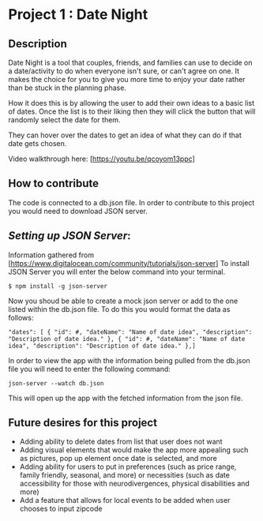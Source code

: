 __Project 1 : Date Night__
===============================

__Description__
----------------
Date Night is a tool that couples, friends, and families can use to decide on a date/activity to do when everyone isn't sure, or can't agree on one. It makes the choice for you to give you more time to enjoy your date rather than be stuck in the planning phase. 

How it does this is by allowing the user to add their own ideas to a basic list of dates. Once the list is to their liking then they will click the button that will randomly select the date for them. 

They can hover over the dates to get an idea of what they can do if that date gets chosen. 

Video walkthrough here: [https://youtu.be/qcoyom13ppc]

__How to contribute__
---------------------
The code is connected to a db.json file. In order to contribute to this project you would need to download JSON server. 

_Setting up JSON Server_:
---
Information gathered from [https://www.digitalocean.com/community/tutorials/json-server]
To install JSON Server you will enter the below command into your terminal.

 `$ npm install -g json-server`

 Now you shoud be able to create a mock json server or add to the one listed within the db.json file. To do this you would format the data as follows:

 `"dates": [
    {
      "id": #,
      "dateName": "Name of date idea",
      "description": "Description of date idea."
    },
    {
      "id": #,
      "dateName": "Name of date idea",
      "description": "Description of date idea."
    },]`

In order to view the app with the information being pulled from the db.json file you will need to enter the following command: 

`json-server --watch db.json` 

This will open up the app with the fetched information from the json file. 

__Future desires for this project__ 
--------------
* Adding ability to delete dates from list that user does not want 
* Adding visual elements that would make the app more appealing such as pictures, pop up element once date is selected, and more
* Adding ability for users to put in preferences (such as price range, family friendly, seasonal, and more) or necessities (such as date accessibility for those with neurodivergences, physical disabilities and more)
* Add a feature that allows for local events to be added when user chooses to input zipcode


